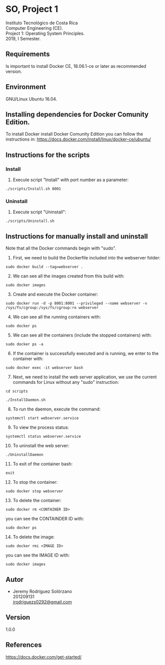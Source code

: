 # SO, Project 1
Instituto Tecnológico de Costa Rica  
Computer Engineering (CE).  
Project 1: Operating System Principles.  
2019, I Semester.  

## Requirements
Is important to install Docker CE, 18.06.1-ce or later as recommended version.  

## Environment
GNU/Linux Ubuntu 16.04.

## Installing dependencies for Docker Comunity Edition.

To install Docker install Docker Comunity Edition you can follow the instructions in: https://docs.docker.com/install/linux/docker-ce/ubuntu/

## Instructions for the scripts
### Install
1. Execute script "Install" with port number as a parameter:
```
./scripts/Install.sh 8001
```
### Uninstall
1. Execute script "Uninstall":
```
./scripts/Uninstall.sh
```

## Instructions for manually install and uninstall
Note that all the Docker commands begin with "sudo".  

1. First, we need to build the Dockerfile included into the webserver folder:
```
sudo docker build --tag=webserver .
```
2. We can see all the images created from this build with:
```
sudo docker images
```
3. Create and execute the Docker container:
```
sudo docker run -d -p 8001:8001 --privileged --name webserver -v /sys/fs/cgroup:/sys/fs/cgroup:ro webserver
```
4. We can see all the running containers with:
```
sudo docker ps
```
5. We can see all the containers (include the stopped containers) with:
```
sudo docker ps -a
```
6. If the container is successfully executed and is running, we enter to the container with:
```
sudo docker exec -it webserver bash
```
7. Next, we need to install the web server application, we use the current commands for Linux without any "sudo" instruction:
```
cd scripts
```
```
./InstallDaemon.sh
```
8. To run the daemon, execute the command:
```
systemctl start webserver.service
```
9. To view the process status:
```
systemctl status webserver.service
```
10. To uninstall the web server:
```
./UninstallDaemon
```
11. To exit of the container bash:
```
exit
```
12. To stop the container:
```
sudo docker stop webserver
```
13. To delete the container:
```
sudo docker rm <CONTAINER ID>
```
you can see the CONTAINDER ID with:
```
sudo docker ps
```
14. To delete the image:
```
sudo docker rmi <IMAGE ID>
```
you can see the IMAGE ID with:
```
sudo docker images
```

## Autor
* Jeremy Rodríguez Solórzano  
201209131  
jrodriguezs0292@gmail.com

## Version
1.0.0

## References
https://docs.docker.com/get-started/
